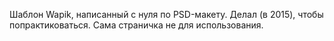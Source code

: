 Шаблон Wapik, написанный с нуля по PSD-макету. Делал (в 2015), чтобы попрактиковаться. Сама страничка не для использования.
